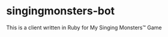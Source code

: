 singingmonsters-bot
===================

This is a client written in Ruby for My Singing Monsters™ Game
